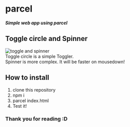# parcel
***Simple web app using parcel***

## Toggle circle and Spinner  
![toggle and spinner](https://user-images.githubusercontent.com/43270441/87389286-6e79a200-c5e1-11ea-95f0-8c7cf9f91c01.jpg)   
Toggle circle is a simple Toggler.  
Spinner is more complex. It will be faster on mousedown!

## How to install
1. clone this repository
2. npm i
3. parcel index.html
4. Test it!

### Thank you for reading :D
